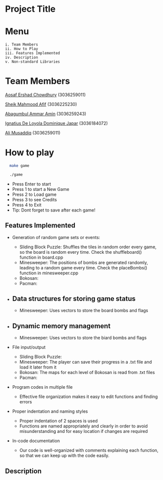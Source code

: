 
# Project Title

# Menu
    i. Team Members
    ii. How to Play
    iii. Features Implemented
    iv. Description
    v. Non-standard Libraries

# Team Members



    





[Aosaf Ershad Chowdhury](https://github.com/aosaf-e-c) (3036259011)

[Sheik Mahmood Afif](https://github.com/mahmoodafif) (3036225230)

[Abagumbul Ammar Amin](https://github.com/ammar-abagumbul) (3036259243)

[Ignatius De Loyola Dominique Japar](https://github.com/iloevera) (3036184072)

[Ali Musaddiq](https://github.com/Musaddiq101) (3036259011)





# How to play


```bash
  make game
```
```bash
  ./game
```
- Press Enter to start
- Press 1 to start a New Game
- Press 2 to Load game
- Press 3 to see Credits
- Press 4 to Exit
- Tip: Dont forget to save after each game!




    
## Features Implemented

* Generation of random game sets or events:
  - Sliding Block Puzzle: Shuffles the tiles in random order every game, so the board is random every time. Check the shuffleboard() function in board.cpp
  - Minesweeper: The positions of bombs are generated randomly, leading to a random game every time. Check the placeBombs() function in minesweeper.cpp
  - Bokosan:
  - Pacman:
    
* Data structures for storing game status
  - 
  - Minesweeper: Uses vectors to store the board bombs and flags

* Dynamic memory management
  - 
  - Minesweeper: Uses vectors to store the biard bombs and flags

* File input/output
  - Sliding Block Puzzle:
  - Minesweeper: The player can save their progress in a .txt file and load it later from it
  - Bokosan: The maps for each level of Bokosan is read from .txt files
  - Pacman: 

* Program codes in multiple file
  - Effective file organization makes it easy to edit functions and finding errors  

* Proper indentation and naming styles
  - Proper indentation of 2 spaces is used
  - Functions are named appropriately and clearly in order to avoid misunderstanding and for easy location if changes are required 

* In-code documentation
  - Our code is well-organized with comments explaining each function, so that we can keep up with the code easily.

## Description
